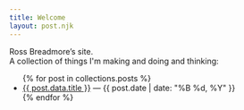 ```yaml
---
title: Welcome
layout: post.njk
---
```


Ross Breadmore’s site.  
A collection of things I'm making and doing and thinking:

<ul>
{% for post in collections.posts %}
  <li><a href="{{ post.url }}">{{ post.data.title }}</a> — {{ post.date | date: "%B %d, %Y" }}</li>
{% endfor %}
</ul>
